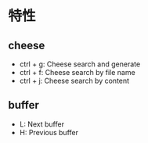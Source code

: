 # 特性

## cheese

* ctrl + g: Cheese search and generate
* ctrl + f: Cheese search by file name
* ctrl + j: Cheese search by content

## buffer

* L: Next buffer
* H: Previous buffer

